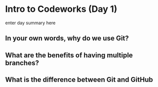 # Intro to Codeworks (Day 1)

enter day summary here

## In your own words, why do we use Git?



## What are the benefits of having multiple branches?



## What is the difference between Git and GitHub

